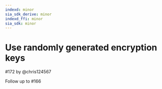 ```yaml
---
indexd: minor
sia_sdk_derive: minor
indexd_ffi: minor
sia_sdk: minor
---
```


# Use randomly generated encryption keys

#172 by @chris124567

Follow up to #166
